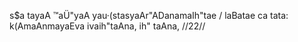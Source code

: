 s$a tayaA ™aÜ"yaA yau·(stasyaAr"ADanamaIh"tae /
laBatae ca tata: k(AmaAnmayaEva ivaih"taAna, ih" taAna, //22//